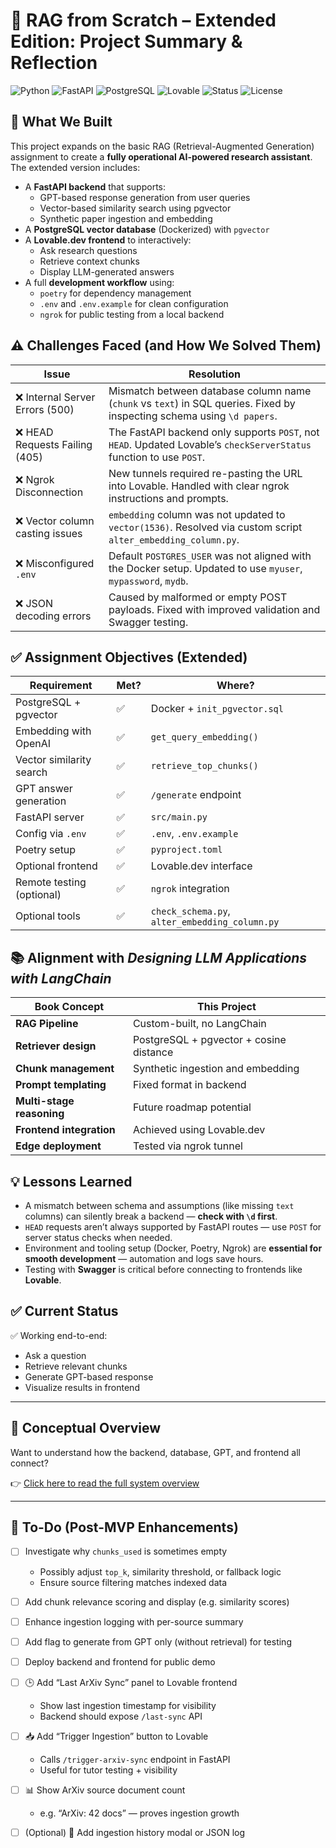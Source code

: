﻿
# 🧠 RAG from Scratch – Extended Edition: Project Summary & Reflection

![Python](https://img.shields.io/badge/Python-3.12-blue?logo=python)
![FastAPI](https://img.shields.io/badge/FastAPI-ready-brightgreen?logo=fastapi)
![PostgreSQL](https://img.shields.io/badge/PostgreSQL-pgvector-informational?logo=postgresql)
![Lovable](https://img.shields.io/badge/Frontend-Lovable.dev-ff69b4?logo=bolt)
![Status](https://img.shields.io/badge/System-Working-green?style=flat-square)
![License](https://img.shields.io/badge/License-MIT-blue)


## 🔧 What We Built

This project expands on the basic RAG (Retrieval-Augmented Generation) assignment to create a **fully operational AI-powered research assistant**. The extended version includes:

- A **FastAPI backend** that supports:
  - GPT-based response generation from user queries
  - Vector-based similarity search using pgvector
  - Synthetic paper ingestion and embedding
- A **PostgreSQL vector database** (Dockerized) with `pgvector`
- A **Lovable.dev frontend** to interactively:
  - Ask research questions
  - Retrieve context chunks
  - Display LLM-generated answers
- A full **development workflow** using:
  - `poetry` for dependency management
  - `.env` and `.env.example` for clean configuration
  - `ngrok` for public testing from a local backend

## ⚠️ Challenges Faced (and How We Solved Them)

| Issue | Resolution |
|-------|------------|
| ❌ Internal Server Errors (500) | Mismatch between database column name (`chunk` vs `text`) in SQL queries. Fixed by inspecting schema using `\d papers`. |
| ❌ HEAD Requests Failing (405) | The FastAPI backend only supports `POST`, not `HEAD`. Updated Lovable’s `checkServerStatus` function to use `POST`. |
| ❌ Ngrok Disconnection | New tunnels required re-pasting the URL into Lovable. Handled with clear ngrok instructions and prompts. |
| ❌ Vector column casting issues | `embedding` column was not updated to `vector(1536)`. Resolved via custom script `alter_embedding_column.py`. |
| ❌ Misconfigured `.env` | Default `POSTGRES_USER` was not aligned with the Docker setup. Updated to use `myuser`, `mypassword`, `mydb`. |
| ❌ JSON decoding errors | Caused by malformed or empty POST payloads. Fixed with improved validation and Swagger testing. |

## ✅ Assignment Objectives (Extended)

| Requirement | Met? | Where? |
|-------------|------|--------|
| PostgreSQL + pgvector | ✅ | Docker + `init_pgvector.sql` |
| Embedding with OpenAI | ✅ | `get_query_embedding()` |
| Vector similarity search | ✅ | `retrieve_top_chunks()` |
| GPT answer generation | ✅ | `/generate` endpoint |
| FastAPI server | ✅ | `src/main.py` |
| Config via `.env` | ✅ | `.env`, `.env.example` |
| Poetry setup | ✅ | `pyproject.toml` |
| Optional frontend | ✅ | Lovable.dev interface |
| Remote testing (optional) | ✅ | `ngrok` integration |
| Optional tools | ✅ | `check_schema.py`, `alter_embedding_column.py` |

## 📚 Alignment with *Designing LLM Applications with LangChain*

| Book Concept | This Project |
|--------------|--------------|
| **RAG Pipeline** | Custom-built, no LangChain |
| **Retriever design** | PostgreSQL + pgvector + cosine distance |
| **Chunk management** | Synthetic ingestion and embedding |
| **Prompt templating** | Fixed format in backend |
| **Multi-stage reasoning** | Future roadmap potential |
| **Frontend integration** | Achieved using Lovable.dev |
| **Edge deployment** | Tested via ngrok tunnel |

## 💡 Lessons Learned

- A mismatch between schema and assumptions (like missing `text` columns) can silently break a backend — **check with `\d` first**.
- `HEAD` requests aren’t always supported by FastAPI routes — use `POST` for server status checks when needed.
- Environment and tooling setup (Docker, Poetry, Ngrok) are **essential for smooth development** — automation and logs save hours.
- Testing with **Swagger** is critical before connecting to frontends like **Lovable**.

## ✅ Current Status

✅ Working end-to-end:  
- Ask a question  
- Retrieve relevant chunks  
- Generate GPT-based response  
- Visualize results in frontend

---

## 📘 Conceptual Overview

Want to understand how the backend, database, GPT, and frontend all connect?

👉 [Click here to read the full system overview](./RAG_Conceptual_Overview.md)

------

## 📝 To-Do (Post-MVP Enhancements)

- [ ] Investigate why `chunks_used` is sometimes empty
  - Possibly adjust `top_k`, similarity threshold, or fallback logic
  - Ensure source filtering matches indexed data

- [ ] Add chunk relevance scoring and display (e.g. similarity scores)

- [ ] Enhance ingestion logging with per-source summary

- [ ] Add flag to generate from GPT only (without retrieval) for testing

- [ ] Deploy backend and frontend for public demo

- [ ] 🕒 Add “Last ArXiv Sync” panel to Lovable frontend
  - Show last ingestion timestamp for visibility
  - Backend should expose `/last-sync` API

- [ ] 📥 Add “Trigger Ingestion” button to Lovable
  - Calls `/trigger-arxiv-sync` endpoint in FastAPI
  - Useful for tutor testing + visibility

- [ ] 📊 Show ArXiv source document count
  - e.g. “ArXiv: 42 docs” — proves ingestion growth

- [ ] (Optional) 🧠 Add ingestion history modal or JSON log
